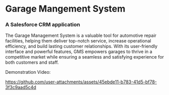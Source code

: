 <h1>Garage Mangement System</h1>
<h3>A Salesforce CRM application</h3>

The Garage Management System is a valuable tool for automotive repair facilities, helping them deliver top-notch service, increase operational efficiency, and build lasting customer relationships. With its user-friendly interface and powerful features, GMS empowers garages to thrive in a competitive market while ensuring a seamless and satisfying experience for both customers and staff.

Demonstration Video:


https://github.com/user-attachments/assets/45ebde11-b783-41d5-bf78-3f3c9aad5c4d

